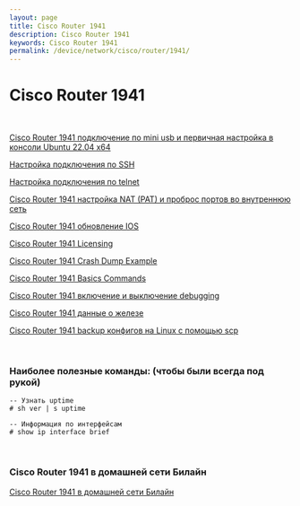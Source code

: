 ```yaml
---
layout: page
title: Cisco Router 1941
description: Cisco Router 1941
keywords: Cisco Router 1941
permalink: /device/network/cisco/router/1941/
---
```


# Cisco Router 1941

<br/>

<a href="/device/network/cisco/router/1941/connect-by-mini-usb/">Cisco Router 1941 подключение по mini usb и первичная настройка в консоли Ubuntu 22.04 x64</a>

<a href="/device/network/cisco/router/1941/cisco-ssh-connection/">Настройка подключения по SSH</a>

<a href="/device/network/cisco/router/1941/cisco-telnet-connection/">Настройка подключения по telnet</a>

<a href="/device/network/cisco/router/1941/cisco-nat-and-port-forwarding/">Cisco Router 1941 настройка NAT (PAT) и проброс портов во внутреннюю сеть</a>

<a href="/device/network/cisco/router/1941/cisco-how-to-update-ios/">Cisco Router 1941 обновление IOS</a>

<a href="/device/network/cisco/router/1941/cisco-licensing/">Cisco Router 1941 Licensing</a>

<a href="/device/network/cisco/router/1941/crash-dump-example/">Cisco Router 1941 Crash Dump Example</a>

<a href="/device/network/cisco/router/1941/basics-commands/">Cisco Router 1941 Basics Commands</a>

<a href="/device/network/cisco/router/1941/debugging/">Cisco Router 1941 включение и выключение debugging</a>

<a href="/device/network/cisco/router/1941/device-hardware/">Cisco Router 1941 данные о железе</a>

<a href="/device/network/cisco/router/1941/backup-configs-to-linux-by-scp/">Cisco Router 1941 backup конфигов на Linux с помощью scp</a>

<br/>

### Наиболее полезные команды: (чтобы были всегда под рукой)

```
-- Узнать uptime
# sh ver | s uptime

-- Информация по интерфейсам
# show ip interface brief
```

<br/>

### Cisco Router 1941 в домашней сети Билайн

<a href="/device/network/cisco/router/1941/beeline/">Cisco Router 1941 в домашней сети Билайн</a>
